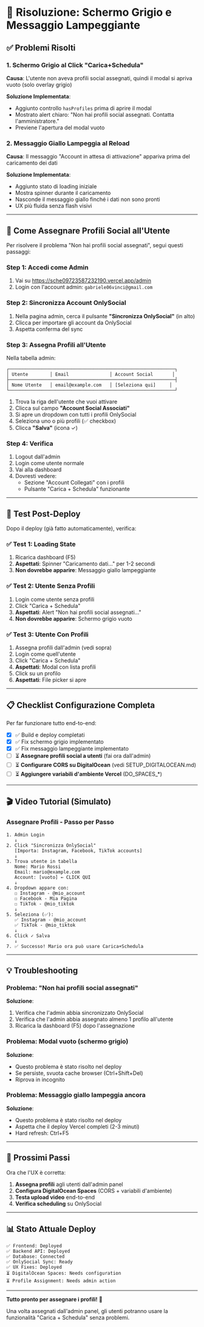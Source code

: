 # 🔧 Risoluzione: Schermo Grigio e Messaggio Lampeggiante

## ✅ Problemi Risolti

### 1. Schermo Grigio al Click "Carica+Schedula"
**Causa**: L'utente non aveva profili social assegnati, quindi il modal si apriva vuoto (solo overlay grigio)

**Soluzione Implementata**:
- Aggiunto controllo `hasProfiles` prima di aprire il modal
- Mostrato alert chiaro: "Non hai profili social assegnati. Contatta l'amministratore."
- Previene l'apertura del modal vuoto

### 2. Messaggio Giallo Lampeggia al Reload
**Causa**: Il messaggio "Account in attesa di attivazione" appariva prima del caricamento dei dati

**Soluzione Implementata**:
- Aggiunto stato di loading iniziale
- Mostra spinner durante il caricamento
- Nasconde il messaggio giallo finché i dati non sono pronti
- UX più fluida senza flash visivi

---

## 🎯 Come Assegnare Profili Social all'Utente

Per risolvere il problema "Non hai profili social assegnati", segui questi passaggi:

### Step 1: Accedi come Admin

1. Vai su https://sche09723587232190.vercel.app/admin
2. Login con l'account admin: `gabriele06vinci@gmail.com`

### Step 2: Sincronizza Account OnlySocial

1. Nella pagina admin, cerca il pulsante **"Sincronizza OnlySocial"** (in alto)
2. Clicca per importare gli account da OnlySocial
3. Aspetta conferma del sync

### Step 3: Assegna Profili all'Utente

Nella tabella admin:

```
┌─────────────────────────────────────────────────────────────┐
│ Utente        │ Email               │ Account Social       │
├─────────────────────────────────────────────────────────────┤
│ Nome Utente   │ email@example.com   │ [Seleziona qui]     │
└─────────────────────────────────────────────────────────────┘
```

1. Trova la riga dell'utente che vuoi attivare
2. Clicca sul campo **"Account Social Associati"**
3. Si apre un dropdown con tutti i profili OnlySocial
4. Seleziona uno o più profili (✅ checkbox)
5. Clicca **"Salva"** (icona ✓)

### Step 4: Verifica

1. Logout dall'admin
2. Login come utente normale
3. Vai alla dashboard
4. Dovresti vedere:
   - Sezione "Account Collegati" con i profili
   - Pulsante "Carica + Schedula" funzionante

---

## 🧪 Test Post-Deploy

Dopo il deploy (già fatto automaticamente), verifica:

### ✅ Test 1: Loading State
1. Ricarica dashboard (F5)
2. **Aspettati**: Spinner "Caricamento dati..." per 1-2 secondi
3. **Non dovrebbe apparire**: Messaggio giallo lampeggiante

### ✅ Test 2: Utente Senza Profili
1. Login come utente senza profili
2. Click "Carica + Schedula"
3. **Aspettati**: Alert "Non hai profili social assegnati..."
4. **Non dovrebbe apparire**: Schermo grigio vuoto

### ✅ Test 3: Utente Con Profili
1. Assegna profili dall'admin (vedi sopra)
2. Login come quell'utente
3. Click "Carica + Schedula"
4. **Aspettati**: Modal con lista profili
5. Click su un profilo
6. **Aspettati**: File picker si apre

---

## 📋 Checklist Configurazione Completa

Per far funzionare tutto end-to-end:

- [x] ✅ Build e deploy completati
- [x] ✅ Fix schermo grigio implementato
- [x] ✅ Fix messaggio lampeggiante implementato
- [ ] ⏳ **Assegnare profili social a utenti** (fai ora dall'admin)
- [ ] ⏳ **Configurare CORS su DigitalOcean** (vedi SETUP_DIGITALOCEAN.md)
- [ ] ⏳ **Aggiungere variabili d'ambiente Vercel** (DO_SPACES_*)

---

## 🎬 Video Tutorial (Simulato)

### Assegnare Profili - Passo per Passo

```
1. Admin Login
   ↓
2. Click "Sincronizza OnlySocial"
   [Importa: Instagram, Facebook, TikTok accounts]
   ↓
3. Trova utente in tabella
   Nome: Mario Rossi
   Email: mario@example.com
   Account: [vuoto] ← CLICK QUI
   ↓
4. Dropdown appare con:
   ☐ Instagram - @mio_account
   ☐ Facebook - Mia Pagina
   ☐ TikTok - @mio_tiktok
   ↓
5. Seleziona (✅):
   ✅ Instagram - @mio_account
   ✅ TikTok - @mio_tiktok
   ↓
6. Click ✓ Salva
   ↓
7. ✅ Successo! Mario ora può usare Carica+Schedula
```

---

## 💡 Troubleshooting

### Problema: "Non hai profili social assegnati"

**Soluzione**:
1. Verifica che l'admin abbia sincronizzato OnlySocial
2. Verifica che l'admin abbia assegnato almeno 1 profilo all'utente
3. Ricarica la dashboard (F5) dopo l'assegnazione

### Problema: Modal vuoto (schermo grigio)

**Soluzione**:
- Questo problema è stato risolto nel deploy
- Se persiste, svuota cache browser (Ctrl+Shift+Del)
- Riprova in incognito

### Problema: Messaggio giallo lampeggia ancora

**Soluzione**:
- Questo problema è stato risolto nel deploy
- Aspetta che il deploy Vercel completi (2-3 minuti)
- Hard refresh: Ctrl+F5

---

## 🚀 Prossimi Passi

Ora che l'UX è corretta:

1. **Assegna profili** agli utenti dall'admin panel
2. **Configura DigitalOcean Spaces** (CORS + variabili d'ambiente)
3. **Testa upload video** end-to-end
4. **Verifica scheduling** su OnlySocial

---

## 📊 Stato Attuale Deploy

```
✅ Frontend: Deployed
✅ Backend API: Deployed
✅ Database: Connected
✅ OnlySocial Sync: Ready
✅ UX Fixes: Deployed
⏳ DigitalOcean Spaces: Needs configuration
⏳ Profile Assignment: Needs admin action
```

---

**Tutto pronto per assegnare i profili!** 🎉

Una volta assegnati dall'admin panel, gli utenti potranno usare la funzionalità "Carica + Schedula" senza problemi.
